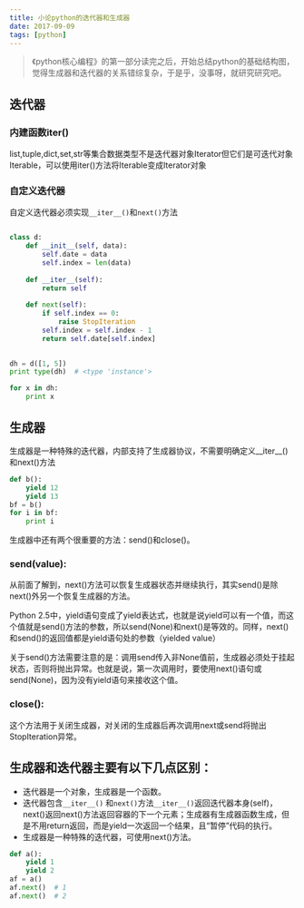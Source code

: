 ```yaml
---
title: 小论python的迭代器和生成器
date: 2017-09-09
tags: [python]
---
```


> 《python核心编程》的第一部分读完之后，开始总结python的基础结构图，觉得生成器和迭代器的关系错综复杂，于是乎，没事呀，就研究研究吧。

## 迭代器

### 内建函数iter()

list,tuple,dict,set,str等集合数据类型不是迭代器对象Iterator但它们是可迭代对象Iterable，可以使用iter()方法将Iterable变成Iterator对象

<!--more-->

### 自定义迭代器

自定义迭代器必须实现`__iter__()`和`next()`方法

```python

class d:
    def __init__(self, data):
        self.date = data
        self.index = len(data)
        
    def __iter__(self):
        return self
        
    def next(self):
        if self.index == 0:
            raise StopIteration
        self.index = self.index - 1
        return self.date[self.index]
    

dh = d([1, 5])
print type(dh)  # <type 'instance'>

for x in dh:
    print x

``` 

## 生成器

生成器是一种特殊的迭代器，内部支持了生成器协议，不需要明确定义__iter__()和next()方法

```python
def b():
    yield 12
    yield 13
bf = b()
for i in bf:
    print i
```

生成器中还有两个很重要的方法：send()和close()。

### send(value):

从前面了解到，next()方法可以恢复生成器状态并继续执行，其实send()是除next()外另一个恢复生成器的方法。

Python 2.5中，yield语句变成了yield表达式，也就是说yield可以有一个值，而这个值就是send()方法的参数，所以send(None)和next()是等效的。同样，next()和send()的返回值都是yield语句处的参数（yielded value）

关于send()方法需要注意的是：调用send传入非None值前，生成器必须处于挂起状态，否则将抛出异常。也就是说，第一次调用时，要使用next()语句或send(None)，因为没有yield语句来接收这个值。

### close():
这个方法用于关闭生成器，对关闭的生成器后再次调用next或send将抛出StopIteration异常。

## 生成器和迭代器主要有以下几点区别：

- 迭代器是一个对象，生成器是一个函数。
- 迭代器包含`__iter__()` 和`next()`方法`__iter__()`返回迭代器本身(self)，next()返回next()方法返回容器的下一个元素；生成器有生成器函数生成，但是不用return返回，而是yield一次返回一个结果，且“暂停”代码的执行。
- 生成器是一种特殊的迭代器，可使用next()方法。

```python
def a():
    yield 1
    yield 2
af = a()
af.next()  # 1
af.next()  # 2
```

